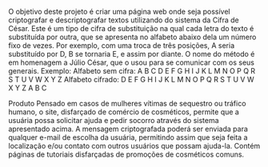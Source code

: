 O objetivo deste projeto é criar uma página web onde seja possível criptografar e descriptografar textos utilizando do sistema da Cifra de César. 
Este é um tipo de cifra de substituição na qual cada letra do texto é substituída por outra, que se apresenta no alfabeto abaixo dela um número fixo de vezes. Por exemplo, com uma troca de três posições, A seria substituído por D, B se tornaria E, e assim por diante. O nome do método é em homenagem a Júlio César, que o usou para se comunicar com os seus generais.
Exemplo:
Alfabeto sem cifra: A B C D E F G H I J K L M N O P Q R S T U V W X Y Z
Alfabeto cifrado: D E F G H I J K L M N O P Q R S T U V W X Y Z A B C

Produto
Pensado em casos de mulheres vítimas de sequestro ou tráfico humano, o site, disfarçado de comércio de cosméticos, permite que a usuária possa solicitar ajuda e pedir socorro através do sistema apresentado acima. A mensagem criptografada poderá ser enviada para qualquer e-mail de escolha da usuária, permitindo assim que seja feita a localização e/ou contato com outros usuários que possam ajuda-la. Contém páginas de tutoriais disfarçadas de promoções de cosméticos comuns.


